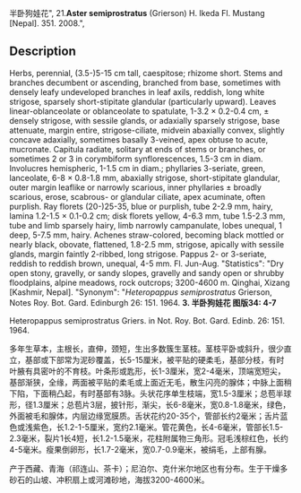 半卧狗娃花",
21.**Aster semiprostratus** (Grierson) H. Ikeda Fl. Mustang [Nepal]. 351. 2008.",

## Description
Herbs, perennial, (3.5-)5-15 cm tall, caespitose; rhizome short. Stems and branches decumbent or ascending, branched from base, sometimes with densely leafy undeveloped branches in leaf axils, reddish, long white strigose, sparsely short-stipitate glandular (particularly upward). Leaves linear-oblanceolate or oblanceolate to spatulate, 1-3.2 × 0.2-0.4 cm, ± densely strigose, with sessile glands, or adaxially sparsely strigose, base attenuate, margin entire, strigose-ciliate, midvein abaxially convex, slightly concave adaxially, sometimes basally 3-veined, apex obtuse to acute, mucronate. Capitula radiate, solitary at ends of stems or branches, or sometimes 2 or 3 in corymbiform synflorescences, 1.5-3 cm in diam. Involucres hemispheric, 1-1.5 cm in diam.; phyllaries 3-seriate, green, lanceolate, 6-8 × 0.8-1.8 mm, abaxially strigose, short-stipitate glandular, outer margin leaflike or narrowly scarious, inner phyllaries ± broadly scarious, erose, scabrous- or glandular ciliate, apex acuminate, often purplish. Ray florets (20-)25-35, blue or purplish, tube 2-2.9 mm, hairy, lamina 1.2-1.5 × 0.1-0.2 cm; disk florets yellow, 4-6.3 mm, tube 1.5-2.3 mm, tube and limb sparsely hairy, limb narrowly campanulate, lobes unequal, 1 deep, 5-7.5 mm, hairy. Achenes straw-colored, becoming black mottled or nearly black, obovate, flattened, 1.8-2.5 mm, strigose, apically with sessile glands, margin faintly 2-ribbed, long strigose. Pappus 2- or 3-seriate, reddish to reddish brown, unequal, 4-5 mm. Fl. Jun-Aug.
  "Statistics": "Dry open stony, gravelly, or sandy slopes, gravelly and sandy open or shrubby floodplains, alpine meadows, rock outcrops; 3200-4600 m. Qinghai, Xizang [Kashmir, Nepal].
  "Synonym": "*Heteropappus semiprostratus* Grierson, Notes Roy. Bot. Gard. Edinburgh 26: 151. 1964.
**3. 半卧狗娃花 图版34: 4-7**

Heteropappus semiprostratus Griers. in Not. Roy. Bot. Gard. Edinb. 26: 151. 1964.

多年生草本，主根长，直伸，颈短，生出多数簇生茎枝。茎枝平卧或斜升，很少直立，基部或下部常为泥砂覆盖，长5-15厘米，被平贴的硬柔毛，基部分枝，有时叶腋有具密叶的不育枝。叶条形或匙形，长1-3厘米，宽2-4毫米，顶端宽短尖，基部渐狭，全缘，两面被平贴的柔毛或上面近无毛，散生闪亮的腺体；中脉上面稍下陷，下面稍凸起，有时基部有3脉。头状花序单生枝端，宽1.5-3厘米；总苞半球形，径1.3厘米；总苞片3层，披针形，渐尖，长6-8毫米，宽0.8-1.8毫米，绿色，外面被毛和腺体，内层边缘宽膜质。舌状花约20-35个，管部长约2毫米；舌片蓝色或浅紫色，长1.2-1-5厘米，宽约2.1毫米。管花黄色，长4-6毫米，管部长1.5-2.3毫米，裂片1长4短，长1.2-1.5毫米，花柱附属物三角形。冠毛浅棕红色，长约4-5毫米。瘦果倒卵形，长1.7-2毫米，宽0.7-0.9毫米，被绢毛，上部有腺。

产于西藏、青海（祁连山、茶卡）；尼泊尔、克什米尔地区也有分布。生于干燥多砂石的山坡、冲积扇上或河滩砂地，海拔3200-4600米。
